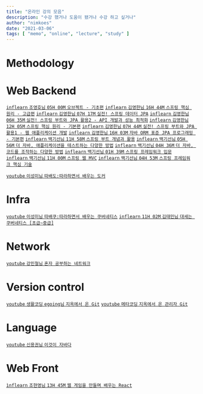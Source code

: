 ```yaml
---
title: "온라인 강의 모음"
description: "수강 했거나 도움이 됐거나 수강 하고 싶거나"
author: "nimkoes"
date: "2021-03-06"
tags: [ "memo", "online", "lecture", "study" ]
---
```


# Methodology

# Web Backend

[`inflearn` `조영호님` `05H 00M` `오브젝트 - 기초편`][100]
[`inflearn` `김영한님` `16H 44M` `스프링 핵심 원리 - 고급편`][101]
[`inflearn` `김영한님` `07H 17M` `실전! 스프링 데이터 JPA`][102]
[`inflearn` `김영한님` `06H 35M` `실전! 스프링 부트와 JPA 활용2 - API 개발과 성능 최적화`][103]
[`inflearn` `김영한님` `12H 05M` `스프링 핵심 원리 - 기본편`][104]
[`inflearn` `김영한님` `07H 44M` `실전! 스프링 부트와 JPA 활용1 - 웹 애플리케이션 개발`][105]
[`inflearn` `김영한님` `16H 03M` `자바 ORM 표준 JPA 프로그래밍 - 기본편`][106]
[`inflearn` `백기선님` `11H 58M` `스프링 부트 개념과 활용`][107]
[`inflearn` `백기선님` `05H 56M` `더 자바, 애플리케이션을 테스트하는 다양한 방법`][108]
[`inflearn` `백기선님` `04H 36M` `더 자바, 코드를 조작하는 다양한 방법`][109]
[`inflearn` `백기선님` `01H 39M` `스프링 프레임워크 입문`][110]
[`inflearn` `백기선님` `11H 00M` `스프링 웹 MVC`][111]
[`inflearn` `백기선님` `04H 53M` `스프링 프레임워크 핵심 기술`][112]

[`youtube` `이성미님` `따배도:따라하면서 배우는 도커`][113]

# Infra

[`youtube` `이성미님` `따배쿠:따라하면서 배우는 쿠버네티스`][200]
[`inflearn` `11H 02M` `김태민님` `대세는 쿠버네티스 [초급~중급]`][201]

# Network

[`youtube` `강민철님` `혼자 공부하는 네트워크`][300]

# Version control

[`youtube` `생활코딩` `egoing님` `지옥에서 온 Git`][400]
[`youtube` `메타코딩` `지옥에서 온 관리자 Git`][401]

# Language

[`youtube` `신용권님` `이것이 자바다`][500]

# Web Front

[`ìnflearn` `조현영님` `13H 45M` `웹 게임을 만들며 배우는 React`][600]


[100]:https://www.inflearn.com/course/%EC%98%A4%EB%B8%8C%EC%A0%9D%ED%8A%B8-%EA%B8%B0%EC%B4%88%ED%8E%B8-%EA%B0%9D%EC%B2%B4%EC%A7%80%ED%96%A5

[101]:https://www.inflearn.com/course/%EC%8A%A4%ED%94%84%EB%A7%81-%ED%95%B5%EC%8B%AC-%EC%9B%90%EB%A6%AC-%EA%B3%A0%EA%B8%89%ED%8E%B8

[102]:https://www.inflearn.com/course/%EC%8A%A4%ED%94%84%EB%A7%81-%EB%8D%B0%EC%9D%B4%ED%84%B0-JPA-%EC%8B%A4%EC%A0%84

[103]:https://www.inflearn.com/course/%EC%8A%A4%ED%94%84%EB%A7%81%EB%B6%80%ED%8A%B8-JPA-API%EA%B0%9C%EB%B0%9C-%EC%84%B1%EB%8A%A5%EC%B5%9C%EC%A0%81%ED%99%94

[104]:https://www.inflearn.com/course/%EC%8A%A4%ED%94%84%EB%A7%81-%ED%95%B5%EC%8B%AC-%EC%9B%90%EB%A6%AC-%EA%B8%B0%EB%B3%B8%ED%8E%B8

[105]:https://www.inflearn.com/course/%EC%8A%A4%ED%94%84%EB%A7%81%EB%B6%80%ED%8A%B8-JPA-%ED%99%9C%EC%9A%A9-1

[106]:https://www.inflearn.com/course/ORM-JPA-Basic

[107]:https://www.inflearn.com/course/%EC%8A%A4%ED%94%84%EB%A7%81%EB%B6%80%ED%8A%B8

[108]:https://www.inflearn.com/course/the-java-application-test

[109]:https://www.inflearn.com/course/the-java-code-manipulation

[110]:https://www.inflearn.com/course/spring

[111]:https://www.inflearn.com/course/%EC%9B%B9-mvc

[112]:https://www.inflearn.com/course/spring-framework_core

[113]:http://youtube.com/playlist?list=PLApuRlvrZKogb78kKq1wRvrjg1VMwYrvi

[200]:https://www.youtube.com/playlist?list=PLApuRlvrZKohaBHvXAOhUD-RxD0uQ3z0c

[201]:https://www.inflearn.com/course/%EC%BF%A0%EB%B2%84%EB%84%A4%ED%8B%B0%EC%8A%A4-%EA%B8%B0%EC%B4%88

[300]:https://www.youtube.com/watch?v=c62qssA4hYI&list=PLVsNizTWUw7HfOCgvlfHIDPPo3TE-2iQM&index=1

[400]:https://www.youtube.com/playlist?list=PLuHgQVnccGMA8iwZwrGyNXCGy2LAAsTXk

[401]:https://www.youtube.com/playlist?list=PL93mKxaRDidFtXtXrRtAAL2hpp9TH6AWF

[500]:https://www.youtube.com/playlist?list=PLVsNizTWUw7EmX1Y-7tB2EmsK6nu6Q10q

[600]:https://www.inflearn.com/course/web-game-react?gad_source=1&gclid=CjwKCAiArKW-BhAzEiwAZhWsIBwun-4JYDz4kfx7XqOtlqWyeRIsUdWA_FwqJ_ZPfs0tSi0tZK78dBoC5p8QAvD_BwE